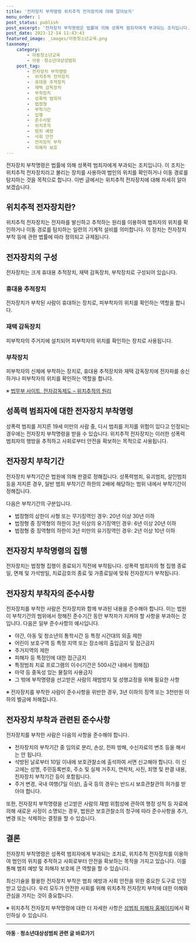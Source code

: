 ```yaml
---
title: '전자장치 부착명령 위치추적 전자장치에 대해 알아보자'
menu_order: 1
post_status: publish
post_excerpt: '전자장치 부착명령은 법률에 의해 성폭력 범죄자에게 부과되는 조치입니다. 이 조치는 위치추적 전자장치라고 불리는 장치를 사용하여 범인의 위치를 확인하거나 이동 경로를 탐지하는 것을 목적으로 합니다. 이번 글에서는 위치추적 전자장치에 대해 자세히 알아보겠습니다.'
post_date: 2023-12-14 11:43:43
featured_image: _images/아동청소년교육.png
taxonomy:
    category:
        - 아동청소년교육
        - 아동ㆍ청소년대상성범죄
    post_tag:
        - 전자장치 부착명령
        -  위치추적 전자장치
        -  휴대용 추적장치
        -  재택 감독장치
        -  부착장치
        -  성폭력 범죄자
        -  법정형
        -  부착기간
        -  집행
        -  준수사항
        -  위치추적
        -  범죄 예방
        -  사회 안전
        -  전자장치 부착
        -  피해자 보호
---
```




전자장치 부착명령은 법률에 의해 성폭력 범죄자에게 부과되는 조치입니다. 이 조치는 위치추적 전자장치라고 불리는 장치를 사용하여 범인의 위치를 확인하거나 이동 경로를 탐지하는 것을 목적으로 합니다. 이번 글에서는 위치추적 전자장치에 대해 자세히 알아보겠습니다.

## 위치추적 전자장치란?

위치추적 전자장치는 전자파를 발신하고 추적하는 원리를 이용하여 범죄자의 위치를 확인하거나 이동 경로를 탐지하는 일련의 기계적 설비를 의미합니다. 이 장치는 전자장치 부착 등에 관한 법률에 따라 정의되고 규제됩니다.

## 전자장치의 구성

전자장치는 크게 휴대용 추적장치, 재택 감독장치, 부착장치로 구성되어 있습니다.

### 휴대용 추적장치

전자장치가 부착된 사람이 휴대하는 장치로, 피부착자의 위치를 확인하는 역할을 합니다.

### 재택 감독장치

피부착자의 주거지에 설치되어 피부착자의 위치를 확인하는 장치로 사용됩니다.

### 부착장치

피부착자의 신체에 부착하는 장치로, 휴대용 추적장치와 재택 감독장치에 전자파를 송신하거나 피부착자의 위치를 확인하는 역할을 합니다.

※ [법무부 사이트, 전자감독제도 – 위치추적의 원리](http://moj.gg.go.kr/proc/9127/subview.do)

## 성폭력 범죄자에 대한 전자장치 부착명령

성폭력 범죄를 저지른 19세 미만의 사람 중, 다시 범죄를 저지를 위험이 있다고 인정되는 경우에는 전자장치 부착명령을 받을 수 있습니다. 위치추적 전자장치는 이러한 성폭력 범죄자의 행방을 추적하고 사회로부터 안전을 확보하는 목적으로 사용됩니다.

## 전자장치 부착기간

전자장치 부착기간은 법원에 의해 판결로 정해집니다. 성폭력범죄, 유괴범죄, 살인범죄 등을 저지른 경우, 일반 범죄 부착기간 하한의 2배에 해당하는 범위 내에서 부착기간이 정해집니다.

다음은 부착기간의 구분입니다.

- 법정형의 상한이 사형 또는 무기징역인 경우: 20년 이상 30년 이하
- 법정형 중 징역형의 하한이 3년 이상의 유기징역인 경우: 6년 이상 20년 이하
- 법정형 중 징역형의 하한이 3년 미만의 유기징역인 경우: 2년 이상 10년 이하

## 전자장치 부착명령의 집행

전자장치는 법정형 집행이 종료되기 직전에 부착됩니다. 성폭력 범죄자의 형 집행 종료일, 면제 및 가석방일, 치료감호의 종료 및 가종료일에 맞춰 전자장치가 부착됩니다.

## 전자장치 부착자의 준수사항

전자장치를 부착한 사람은 전자장치와 함께 부과된 내용을 준수해야 합니다. 이는 법원이 부착기간의 범위에서 정해진 준수기간 동안 부착자가 지켜야 할 사항을 부과하는 것입니다. 다음은 일부 준수사항의 예시입니다.

- 야간, 아동 및 청소년의 통학시간 등 특정 시간대의 외출 제한
- 어린이 보호구역 등 특정 지역 또는 장소에의 출입금지 및 접근금지
- 주거지역의 제한
- 피해자 등 특정인에 대한 접근금지
- 특정범죄 치료 프로그램의 이수(기간은 500시간 내에서 정해짐)
- 마약 등 중독성 있는 물질의 사용금지
- 그 밖에 부착명령을 선고받은 사람의 재범방지 및 성행교정을 위해 필요한 사항

※ 전자장치를 부착한 사람이 준수사항을 위반한 경우, 3년 이하의 징역 또는 3천만원 이하의 벌금에 처해집니다.

## 전자장치 부착과 관련된 준수사항

전자장치를 부착한 사람은 다음의 사항을 준수해야 합니다.

- 전자장치의 부착기간 중 임의로 분리, 손상, 전파 방해, 수신자료의 변조 등을 해서는 안 됩니다.
- 석방된 날로부터 10일 이내에 보호관찰소에 출석하여 서면 신고해야 합니다. 이 신고에는 성명, 주민등록번호, 주소 및 실제 거주지, 연락처, 사진, 죄명 및 판결 내용, 전자장치 부착기간 등이 포함됩니다.
- 주거 변경, 국내 여행(7일 이상), 출국 등의 경우는 반드시 보호관찰관의 허가를 받아야 합니다.

또한, 전자장치 부착명령을 선고받은 사람의 재범 위험성에 관하여 행정 성적 등 자료에 의해 새로운 사정이 소명되는 경우, 법원은 보호관찰소의 청구에 따라 준수사항을 추가, 변경 또는 삭제하는 결정을 할 수 있습니다.

## 결론

전자장치 부착명령은 성폭력 범죄자에게 부과되는 조치로, 위치추적 전자장치를 이용하여 범인의 위치를 추적하고 사회로부터 안전을 확보하는 목적을 가지고 있습니다. 이를 통해 범죄 예방 및 피해자 보호에 큰 역할을 할 수 있습니다.

최신기술을 활용한 전자장치 부착은 범죄 예방과 사회 안전을 위한 중요한 도구로 인정받고 있습니다. 우리 모두가 안전한 사회를 위해 위치추적 전자장치 부착에 대한 이해와 관심을 가지는 것이 중요합니다.

※ 위치추적 전자장치 부착명령에 대한 더 자세한 사항은 [성범죄 피해자 홈페이지](http://www.example.com)에서 확인하실 수 있습니다.
<!-- wp:separator -->
<hr class="wp-block-separator has-alpha-channel-opacity"/>
<!-- /wp:separator -->

<!-- wp:group {"backgroundColor":"base","layout":{"type":"constrained"}} -->
<div class="wp-block-group has-base-background-color has-background"><!-- wp:paragraph {"align":"center","fontSize":"medium"} -->
<p class="has-text-align-center has-large-font-size"><strong>아동ㆍ청소년대상성범죄 관련 글 바로가기</strong></p>
<!-- /wp:paragraph -->


<!-- wp:latest-posts
{"categories":[{"id":31838,"count":19,"description":"","link":"https://uknowlaw.com/category/%ec%95%84%eb%8f%99%e3%86%8d%ec%b2%ad%ec%86%8c%eb%85%84%eb%8c%80%ec%83%81%ec%84%b1%eb%b2%94%ec%a3%84/","name":"아동ㆍ청소년대상성범죄","slug":"아동ㆍ청소년대상성범죄","taxonomy":"category","parent":0,"meta":[],"_links":{"self":[{"href":"https://uknowlaw.com/wp-json/wp/v2/categories/31838"}],"collection":[{"href":"https://uknowlaw.com/wp-json/wp/v2/categories"}],"about":[{"href":"https://uknowlaw.com/wp-json/wp/v2/taxonomies/category"}],"wp:post_type":[{"href":"https://uknowlaw.com/wp-json/wp/v2/posts?categories=31838"}],"curies":[{"name":"wp","href":"https://api.w.org/{rel}","templated":true}]}}],"postsToShow":100,"excerptLength":28,"postLayout":"grid","columns":2,"featuredImageAlign":"left","featuredImageSizeSlug":"large","fontSize":"small"} /--></div>
<!-- /wp:group -->